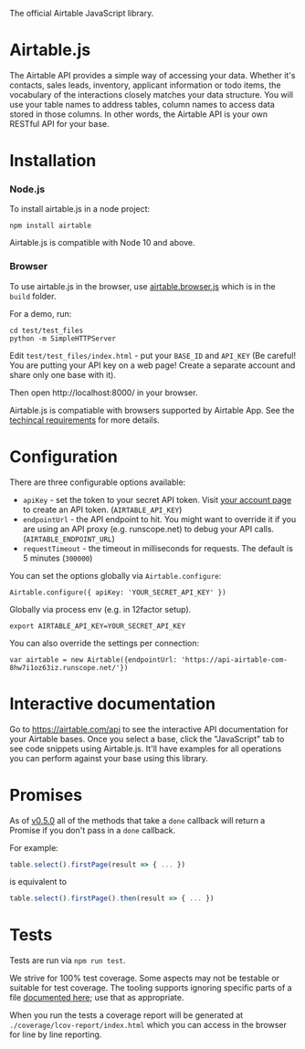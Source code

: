 The official Airtable JavaScript library.

# Airtable.js

The Airtable API provides a simple way of accessing your
data. Whether it's contacts, sales leads, inventory, applicant
information or todo items, the vocabulary of the interactions closely
matches your data structure. You will use your table names to address
tables, column names to access data stored in those columns. In
other words, the Airtable API is your own RESTful API for your
base.

# Installation

### Node.js

To install airtable.js in a node project:

    npm install airtable

Airtable.js is compatible with Node 10 and above.

### Browser

To use airtable.js in the browser, use [airtable.browser.js](https://github.com/Airtable/airtable.js/blob/master/build/airtable.browser.js) which is in the `build` folder.

For a demo, run:
```
cd test/test_files
python -m SimpleHTTPServer
```

Edit `test/test_files/index.html` - put your `BASE_ID` and `API_KEY` (Be careful! You are putting your API key on a web page! Create a separate account and share only one base with it).

Then open http://localhost:8000/ in your browser.

Airtable.js is compatiable with browsers supported by Airtable App.
See the [techincal requirements](https://support.airtable.com/hc/en-us/articles/217990018) for more details.

# Configuration

There are three configurable options available:

  * `apiKey` - set the token to your secret API token. Visit [your account page](https://airtable.com/account) to create an API token.  (`AIRTABLE_API_KEY`)
  * `endpointUrl` - the API endpoint to hit. You might want to override
    it if you are using an API proxy (e.g. runscope.net) to debug your API calls. (`AIRTABLE_ENDPOINT_URL`)
  * `requestTimeout` - the timeout in milliseconds for requests. The default is 5 minutes (`300000`)

You can set the options globally via `Airtable.configure`:

    Airtable.configure({ apiKey: 'YOUR_SECRET_API_KEY' })


Globally via process env (e.g. in 12factor setup).

    export AIRTABLE_API_KEY=YOUR_SECRET_API_KEY

You can also override the settings per connection:

    var airtable = new Airtable({endpointUrl: 'https://api-airtable-com-8hw7i1oz63iz.runscope.net/'})

# Interactive documentation

Go to https://airtable.com/api to see the interactive API documentation for your Airtable bases. Once you select a base, click the "JavaScript" tab to see code snippets using Airtable.js. It'll have examples for all operations you can perform against your base using this library.

# Promises

As of [v0.5.0](https://github.com/Airtable/airtable.js/releases/tag/v0.5.0) all of the methods that take a `done` callback will return a Promise if you don't pass in a `done` callback.

For example:

```js
table.select().firstPage(result => { ... })
```

is equivalent to

```js
table.select().firstPage().then(result => { ... })
```

# Tests

Tests are run via `npm run test`.

We strive for 100% test coverage. Some aspects may not be testable or suitable
for test coverage. The tooling supports ignoring specific parts of a file
[documented here](https://github.com/istanbuljs/nyc#parsing-hints-ignoring-lines); use that as appropriate.

When you run the tests a coverage report will be generated at `./coverage/lcov-report/index.html`
which you can access in the browser for line by line reporting.
